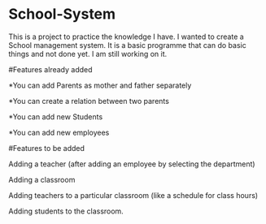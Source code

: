 # School-System

This is a project to practice the knowledge I have. I wanted to create a School management system. It is a basic programme that can do basic things and not done yet. I am still working on it. 

#Features already added

*You can add Parents as mother and father separately

*You can create a relation between two parents

*You can add new Students

*You can add new employees

#Features to be added



Adding a teacher (after adding an employee by selecting the department)

Adding a classroom

Adding teachers to a particular classroom (like a schedule for class hours)

Adding students to the classroom.
